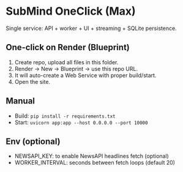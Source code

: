 # SubMind OneClick (Max)

Single service: API + worker + UI + streaming + SQLite persistence.

## One-click on Render (Blueprint)
1) Create repo, upload all files in this folder.
2) Render → New → Blueprint → use this repo URL.
3) It will auto-create a Web Service with proper build/start.
4) Open the site.

## Manual
- Build: `pip install -r requirements.txt`
- Start: `uvicorn app:app --host 0.0.0.0 --port 10000`

## Env (optional)
- NEWSAPI_KEY: to enable NewsAPI headlines fetch (optional)
- WORKER_INTERVAL: seconds between fetch loops (default 20)
